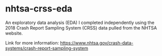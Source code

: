 # nhtsa-crss-eda
An exploratory data analysis (EDA) I completed independently using the 2018 Crash Report Sampling System (CRSS) data pulled from the NHTSA website.

Link for more information: https://www.nhtsa.gov/crash-data-systems/crash-report-sampling-system
